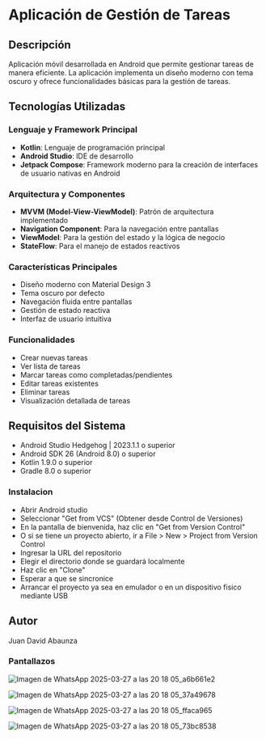 # Aplicación de Gestión de Tareas

## Descripción
Aplicación móvil desarrollada en Android que permite gestionar tareas de manera eficiente. La aplicación implementa un diseño moderno con tema oscuro y ofrece funcionalidades básicas para la gestión de tareas.

## Tecnologías Utilizadas

### Lenguaje y Framework Principal
- **Kotlin**: Lenguaje de programación principal
- **Android Studio**: IDE de desarrollo
- **Jetpack Compose**: Framework moderno para la creación de interfaces de usuario nativas en Android

### Arquitectura y Componentes
- **MVVM (Model-View-ViewModel)**: Patrón de arquitectura implementado
- **Navigation Component**: Para la navegación entre pantallas
- **ViewModel**: Para la gestión del estado y la lógica de negocio
- **StateFlow**: Para el manejo de estados reactivos

### Características Principales
- Diseño moderno con Material Design 3
- Tema oscuro por defecto
- Navegación fluida entre pantallas
- Gestión de estado reactiva
- Interfaz de usuario intuitiva

### Funcionalidades
- Crear nuevas tareas
- Ver lista de tareas
- Marcar tareas como completadas/pendientes
- Editar tareas existentes
- Eliminar tareas
- Visualización detallada de tareas

## Requisitos del Sistema
- Android Studio Hedgehog | 2023.1.1 o superior
- Android SDK 26 (Android 8.0) o superior
- Kotlin 1.9.0 o superior
- Gradle 8.0 o superior

### Instalacion
- Abrir Android studio
- Seleccionar "Get from VCS" (Obtener desde Control de Versiones)
- En la pantalla de bienvenida, haz clic en "Get from Version Control"
- O si se tiene un proyecto abierto, ir a File > New > Project from Version Control
- Ingresar la URL del repositorio
- Elegir el directorio donde se guardará localmente
- Haz clic en "Clone"
- Esperar a que se sincronice
- Arrancar el proyecto ya sea en emulador o en un dispositivo fisico mediante USB

## Autor
Juan David Abaunza

### Pantallazos

![Imagen de WhatsApp 2025-03-27 a las 20 18 05_a6b661e2](https://github.com/user-attachments/assets/adda8f37-bf56-47bc-9900-49dbe6ee5466)

![Imagen de WhatsApp 2025-03-27 a las 20 18 05_37a49678](https://github.com/user-attachments/assets/55defd5f-2f06-4dec-87a4-724eb3db69ea)

![Imagen de WhatsApp 2025-03-27 a las 20 18 05_ffaca965](https://github.com/user-attachments/assets/3e72c88a-ea3e-4cbe-8e48-98a9e893abdb)

![Imagen de WhatsApp 2025-03-27 a las 20 18 05_73bc8538](https://github.com/user-attachments/assets/2ca90ead-e04c-4466-9648-85ce8debc3dd)



